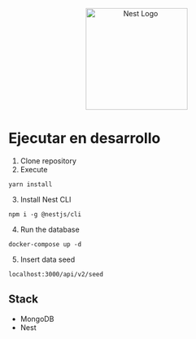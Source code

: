 <p align="center">
  <a href="http://nestjs.com/" target="blank"><img src="https://nestjs.com/img/logo-small.svg" width="200" alt="Nest Logo" /></a>
</p>


# Ejecutar en desarrollo

1. Clone repository
2. Execute
```
yarn install
```
3. Install Nest CLI 

```
npm i -g @nestjs/cli
```

4. Run the database
```
docker-compose up -d
```
5. Insert data seed
```
localhost:3000/api/v2/seed
```

## Stack
* MongoDB
* Nest

